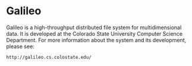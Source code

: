 Galileo
=======

Galileo is a high-throughput distributed file system for multidimensional data.  It is developed at the Colorado State University Computer Science Department.  For more information about the system and its development, please see:

    http://galileo.cs.colostate.edu/

